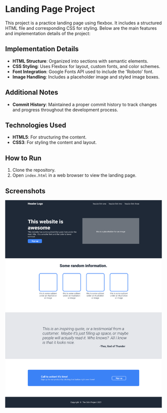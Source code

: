 # Landing Page Project

This project is a practice landing page using flexbox. It includes a structured HTML file and corresponding CSS for styling. Below are the main features and implementation details of the project:

## Implementation Details

- **HTML Structure**: Organized into sections with semantic elements.
- **CSS Styling**: Uses Flexbox for layout, custom fonts, and color schemes.
- **Font Integration**: Google Fonts API used to include the 'Roboto' font.
- **Image Handling**: Includes a placeholder image and styled image boxes.

## Additional Notes

- **Commit History**: Maintained a proper commit history to track changes and progress throughout the development process.

## Technologies Used

- **HTML5**: For structuring the content.
- **CSS3**: For styling the content and layout.

## How to Run

1. Clone the repository.
2. Open `index.html` in a web browser to view the landing page.

## Screenshots
![Image](images/Practice.png)
